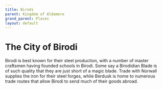 ```yaml
---
title: Birodi
parent: Kingdom of Aldamere
grand_parent: Places
layout: default
---
```

# The City of Birodi

Birodi is best known for their steel production, with a number of master craftsmen having founded schools in Birodi. Some say a Birodidian Blade is of such quality that they are just short of a magic blade. Trade with Norwall supplies the iron for their steel forges, while Berdusk is home to numerous trade routes that allow Birodi to send much of their goods abroad.
